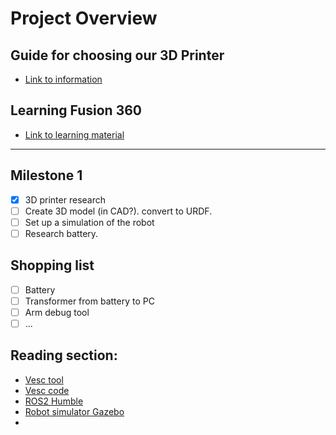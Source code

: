 # Project Overview

## Guide for choosing our 3D Printer
- [Link to information](3D-Printer/README.md)

## Learning Fusion 360
- [Link to learning material](Learn-Fusion/README.md)
  
--- 
## Milestone 1
- [X] 3D printer research 
- [ ] Create 3D model (in CAD?). convert to URDF.
- [ ] Set up a simulation of the robot
- [ ] Research battery.

## Shopping list
- [ ] Battery
- [ ] Transformer from battery to PC
- [ ] Arm debug tool
- [ ] ...

## Reading section:
* [Vesc tool](https://vesc-project.com/vesc_tool)
* [Vesc code](https://github.com/vedderb/bldc)
* [ROS2 Humble](https://docs.ros.org/en/humble/Tutorials.html)      
* [Robot simulator Gazebo](https://classic.gazebosim.org/tutorials?cat=guided_b&tut=guided_b1)
* 

